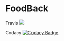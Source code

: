 # FoodBack 

Travis <img src="https://travis-ci.com/danielgranhao/FoodBack.svg?token=eWC6sp1AzxknhGp2SGNi&branch=master">

Codacy [![Codacy Badge](https://api.codacy.com/project/badge/Grade/dc746bf72a734209b9114041b64886ad)](https://www.codacy.com?utm_source=github.com&amp;utm_medium=referral&amp;utm_content=danielgranhao/FoodBack&amp;utm_campaign=Badge_Grade)
